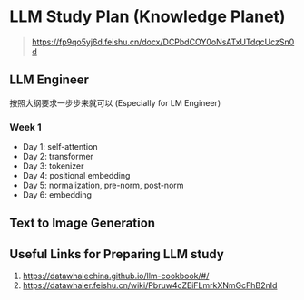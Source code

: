 # LLM Study Plan (Knowledge Planet)

> https://fp9qo5yj6d.feishu.cn/docx/DCPbdCOY0oNsATxUTdqcUczSn0d


## LLM Engineer

按照大纲要求一步步来就可以 (Especially for LM Engineer)
 
### Week 1

- Day 1: self-attention
- Day 2: transformer
- Day 3: tokenizer
- Day 4: positional embedding
- Day 5: normalization, pre-norm, post-norm
- Day 6: embedding


## Text to Image Generation






## Useful Links for Preparing LLM study

1. https://datawhalechina.github.io/llm-cookbook/#/
2. https://datawhaler.feishu.cn/wiki/Pbruw4cZEiFLmrkXNmGcFhB2nId


